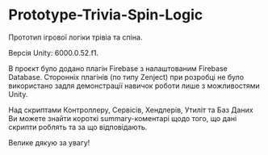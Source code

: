 # Prototype-Trivia-Spin-Logic
Прототип ігрової логіки трівіа та спіна.

Версія Unity: 6000.0.52.f1.

В проєкт було додано плагін Firebase з налаштованим Firebase Database. Сторонніх плагінів (по типу Zenject) при розробці не було використано задля демонстрації навичок роботи лише з можливостями Unity.

Над скриптами Контроллеру, Сервісів, Хендлерів, Утиліт та Баз Даних Ви можете знайти короткі summary-коментарі щодо того, що дані скрипти роблять та за що відповідають.

Велике дякую за увагу!

